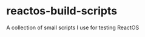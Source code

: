 reactos-build-scripts
=====================

A collection of small scripts I use for testing ReactOS
